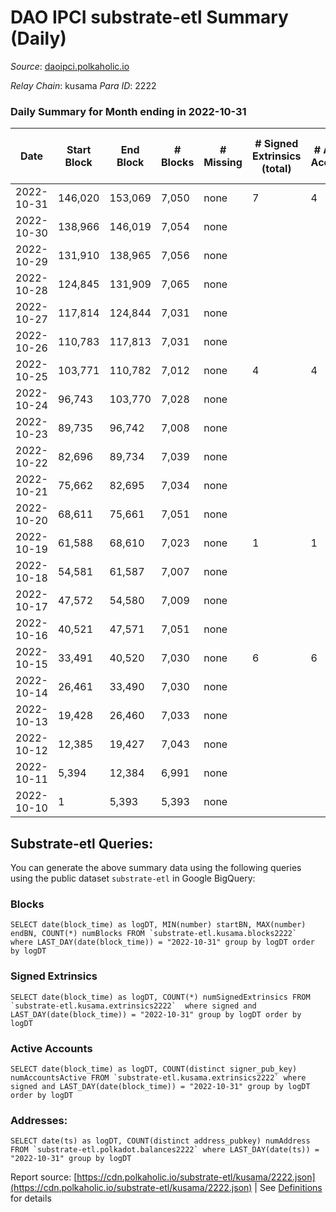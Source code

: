 # DAO IPCI substrate-etl Summary (Daily)

_Source_: [daoipci.polkaholic.io](https://daoipci.polkaholic.io)

*Relay Chain*: kusama
*Para ID*: 2222



### Daily Summary for Month ending in 2022-10-31


| Date | Start Block | End Block | # Blocks | # Missing | # Signed Extrinsics (total) | # Active Accounts | # Addresses with Balances | # Events | # Transfers | # XCM Transfers In | # XCM Transfers Out |
| ---- | ----------- | --------- | -------- | --------- | --------------------------- | ----------------- | ------------------------- | -------- | ----------- | ------------------ | ------------------- |
| 2022-10-31 | 146,020 | 153,069 | 7,050 | none  | 7 | 4 | 885 | 35,284 | 1  |   |   |
| 2022-10-30 | 138,966 | 146,019 | 7,054 | none  |  |  |  | 35,270 |   |   |   |
| 2022-10-29 | 131,910 | 138,965 | 7,056 | none  |  |  |  | 35,280 |   |   |   |
| 2022-10-28 | 124,845 | 131,909 | 7,065 | none  |  |  |  | 35,325 |   |   |   |
| 2022-10-27 | 117,814 | 124,844 | 7,031 | none  |  |  | 884 | 35,155 |   |   |   |
| 2022-10-26 | 110,783 | 117,813 | 7,031 | none  |  |  | 884 | 35,155 |   |   |   |
| 2022-10-25 | 103,771 | 110,782 | 7,012 | none  | 4 | 4 | 884 | 35,080 | 2  |   |   |
| 2022-10-24 | 96,743 | 103,770 | 7,028 | none  |  |  |  | 35,140 |   |   |   |
| 2022-10-23 | 89,735 | 96,742 | 7,008 | none  |  |  |  | 35,040 |   |   |   |
| 2022-10-22 | 82,696 | 89,734 | 7,039 | none  |  |  |  | 35,195 |   |   |   |
| 2022-10-21 | 75,662 | 82,695 | 7,034 | none  |  |  |  | 35,170 |   |   |   |
| 2022-10-20 | 68,611 | 75,661 | 7,051 | none  |  |  |  | 35,255 |   |   |   |
| 2022-10-19 | 61,588 | 68,610 | 7,023 | none  | 1 | 1 |  | 35,121 | 1  |   |   |
| 2022-10-18 | 54,581 | 61,587 | 7,007 | none  |  |  |  | 35,035 |   |   |   |
| 2022-10-17 | 47,572 | 54,580 | 7,009 | none  |  |  |  | 35,045 |   |   |   |
| 2022-10-16 | 40,521 | 47,571 | 7,051 | none  |  |  |  | 35,255 |   |   |   |
| 2022-10-15 | 33,491 | 40,520 | 7,030 | none  | 6 | 6 |  | 35,174 | 6  |   |   |
| 2022-10-14 | 26,461 | 33,490 | 7,030 | none  |  |  |  | 35,150 |   |   |   |
| 2022-10-13 | 19,428 | 26,460 | 7,033 | none  |  |  |  | 35,165 |   |   |   |
| 2022-10-12 | 12,385 | 19,427 | 7,043 | none  |  |  |  | 35,215 |   |   |   |
| 2022-10-11 | 5,394 | 12,384 | 6,991 | none  |  |  |  | 34,955 |   |   |   |
| 2022-10-10 | 1 | 5,393 | 5,393 | none  |  |  |  | 26,965 |   |   |   |

## Substrate-etl Queries:
You can generate the above summary data using the following queries using the public dataset `substrate-etl` in Google BigQuery:


### Blocks
```
SELECT date(block_time) as logDT, MIN(number) startBN, MAX(number) endBN, COUNT(*) numBlocks FROM `substrate-etl.kusama.blocks2222`  where LAST_DAY(date(block_time)) = "2022-10-31" group by logDT order by logDT
```


### Signed Extrinsics
```
SELECT date(block_time) as logDT, COUNT(*) numSignedExtrinsics FROM `substrate-etl.kusama.extrinsics2222`  where signed and LAST_DAY(date(block_time)) = "2022-10-31" group by logDT order by logDT
```


### Active Accounts
```
SELECT date(block_time) as logDT, COUNT(distinct signer_pub_key) numAccountsActive FROM `substrate-etl.kusama.extrinsics2222` where signed and LAST_DAY(date(block_time)) = "2022-10-31" group by logDT order by logDT
```


### Addresses:
```
SELECT date(ts) as logDT, COUNT(distinct address_pubkey) numAddress FROM `substrate-etl.polkadot.balances2222` where LAST_DAY(date(ts)) = "2022-10-31" group by logDT
```



Report source: [https://cdn.polkaholic.io/substrate-etl/kusama/2222.json](https://cdn.polkaholic.io/substrate-etl/kusama/2222.json) | See [Definitions](/DEFINITIONS.md) for details

